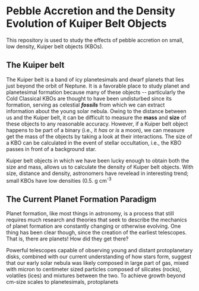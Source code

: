 # Pebble Accretion and the Density Evolution of Kuiper Belt Objects
This repository is used to study the effects of pebble accretion on small, low density, Kuiper belt objects (KBOs).

## The Kuiper belt

The Kuiper belt is a band of icy planetesimals and dwarf planets that lies just beyond the orbit of Neptune. It is a favorable place to study planet and planetesimal formation because many of these objects -- particularly the Cold Classical KBOs are thought to have been undisturbed since its formation, serving as celestial ***fossils*** from which we can extract information about the young solar nebula. Owing to the distance between us and the Kuiper belt, it can be difficult to measure the **mass** and **size** of these objects to any reasonable accuracy. However, if a Kuiper belt object happens to be part of a binary (i.e., it *has* or *is* a moon), we can measure get the mass of the objects by taking a look at their interactions. The size of a KBO can be calculated in the event of stellar occultation, i.e., the KBO passes in front of a background star. 

Kuiper belt objects in which we have been lucky enough to obtain both the size and mass, allows us to calculate the density of Kuiper belt objects. With size, distance and density, astronomers have revelead in interesting trend; small KBOs have low densities (0.5. g cm<sup>-3</sup>



## The Current Planet Formation Paradigm
Planet formation, like most things in astronomy, is a process that still requires much research and theories that seek to describe the mechanics of planet formation are constantly changing or otherwise evolving. One thing has been clear though, since the creation of the earliest telescopes. That is, there are planets! How did they get there? 

Powerful telescopes capable of observing young and distant protoplanetary disks, combined with our current understanding of how stars form, suggest that our early solar nebula was likely composed in large part of gas, mixed with micron to centimeter sized particles composed of silicates (rocks), volatiles (ices) and mixtures between the two. To achieve growth beyond cm-size scales to planetesimals, protoplanets 
